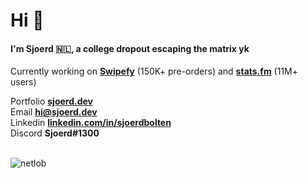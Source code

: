 <h1 align="left">Hi 👋</h1>
<h4 align="left">I'm Sjoerd 🇳🇱, a college dropout escaping the matrix yk</h4>

Currently working on **[Swipefy](https://swipefy.app)** (150K+ pre-orders) and **[stats.fm](https://stats.fm)** (11M+ users)


Portfolio **[sjoerd.dev](https://sjoerd.dev/)**<br>
Email **[hi@sjoerd.dev](mailto:hi@sjoerd.dev)**<br>
Linkedin **[linkedin.com/in/sjoerdbolten](https://linkedin.com/in/sjoerdbolten)**<br>
Discord **Sjoerd#1300**<br>
<br>
<p align="left"> <img src="https://komarev.com/ghpvc/?username=netlob" alt="netlob" /> </p>
